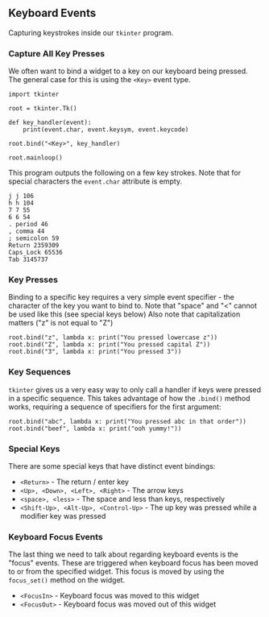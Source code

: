 <head>
  <title>Tkinter Keyboard Events</title>
  <link rel="canonical" href="https://tkinterexamples.com/events/keyboard">
  <meta name="description" content="Examples of using keyboard events within a tkinter application">
  <meta name="keywords" content="tkinter keyboard event examples,tkinter keyboard events">
</head>

## Keyboard Events
Capturing keystrokes inside our `tkinter` program.

### Capture All Key Presses
We often want to bind a widget to a key on our keyboard being pressed. The general case for this is using the `<Key>` event type.

```
import tkinter

root = tkinter.Tk()

def key_handler(event):
    print(event.char, event.keysym, event.keycode)

root.bind("<Key>", key_handler)

root.mainloop()
```

This program outputs the following on a few key strokes. Note that for special characters the `event.char` attribute is empty.
```
j j 106
h h 104
7 7 55
6 6 54
. period 46
, comma 44
; semicolon 59
Return 2359309
Caps_Lock 65536
Tab 3145737
```

### Key Presses
Binding to a specific key requires a very simple event specifier - the character of the key you want to bind to. Note that "space" and "<" cannot be used like this (see special keys below) Also note that capitalization matters ("z" is not equal to "Z")

```
root.bind("z", lambda x: print("You pressed lowercase z"))
root.bind("Z", lambda x: print("You pressed capital Z"))
root.bind("3", lambda x: print("You pressed 3"))
```

### Key Sequences
`tkinter` gives us a very easy way to only call a handler if keys were pressed in a specific sequence. This takes advantage of how the `.bind()` method works, requiring a sequence of specifiers for the first argument:

```
root.bind("abc", lambda x: print("You pressed abc in that order"))
root.bind("beef", lambda x: print("ooh yummy!"))
```

### Special Keys
There are some special keys that have distinct event bindings:

- `<Return>` - The return / enter key
- `<Up>, <Down>, <Left>, <Right>` - The arrow keys
- `<space>, <less>` - The space and less than keys, respectively
- `<Shift-Up>, <Alt-Up>, <Control-Up>` - The up key was pressed while a modifier key was pressed


### Keyboard Focus Events
The last thing we need to talk about regarding keyboard events is the "focus" events. These are triggered when keyboard focus has been moved to or from the specified widget. This focus is moved by
using the `focus_set()` method on the widget.

- `<FocusIn>` - Keyboard focus was moved to this widget
- `<FocusOut>` - Keyboard focus was moved out of this widget
